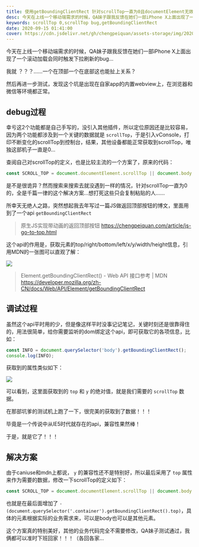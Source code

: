 ```yaml
---
title: 使用getBoundingClientRect 针对scrollTop一直为0且documentElement无效的解决方案
desc: 今天在上线一个移动端需求的时候，QA妹子跟我反馈在她们一部iPhone X上面出现了一个滚动加载会同时触发下拉刷新的bug…我就 ？？？……一个在顶部一个在底部这也能扯上关系？然后再进一步测试，发现这个坑是出现在自家app的内置webview上，在浏览器和微信等环境都正常。
keywords: scrollTop 0,scrollTop bug,getBoundingClientRect
date: 2020-09-15 01:41:00
cover: https://cdn.jsdelivr.net/gh/chengpeiquan/assets-storage/img/2020/09/3.jpg
---
```


今天在上线一个移动端需求的时候，QA妹子跟我反馈在她们一部iPhone X上面出现了一个滚动加载会同时触发下拉刷新的bug…

我就 ？？？……一个在顶部一个在底部这也能扯上关系？

然后再进一步测试，发现这个坑是出现在自家app的内置webview上，在浏览器和微信等环境都正常。

## debug过程

幸亏这2个功能都是自己手写的，没引入其他插件，所以定位原因还是比较容易，因为两个功能都涉及到一个关键的数据就是 `scrollTop`，于是引入vConsole，打印不断变化的scrollTop到控制台，结果，其他设备都能正常获取到scrollTop，唯独这部机子一直是0…

查阅自己对scrollTop的定义，也是比较主流的一个方案了，原来的代码：

```js
const SCROLL_TOP = document.documentElement.scrollTop || document.body.scrollTop;
```

是不是很诡异？然而搜索来搜索去就没遇到一样的情况，针对scrollTop一直为0的，全是千篇一律的这个解决方案…想打死这些只会复制粘贴的人……

所幸天无绝人之路，突然想起我去年写过一篇JS做返回顶部按钮的博文，里面用到了一个api `getBoundingClientRect`

> 原生JS实现带动画的返回顶部按钮
> https://chengpeiquan.com/article/js-go-to-top.html

这个api的作用是，获取元素的top/right/bottom/left/x/y/width/height信息，引用MDN的一张图可以直观了解：

![](https://cdn.jsdelivr.net/gh/chengpeiquan/assets-storage/img/2020/09/2.jpg)

> Element.getBoundingClientRect() - Web API 接口参考 | MDN
> https://developer.mozilla.org/zh-CN/docs/Web/API/Element/getBoundingClientRect

## 调试过程

虽然这个api平时用的少，但是像这样平时没事记记笔记，关键时刻还是很靠得住的，用法很简单，给你需要监听的dom绑定这个api，即可获取它的各项信息，比如：

```js
const INFO = document.querySelector('body').getBoundingClientRect();
console.log(INFO);
```

获取到的属性类似如下：

![](https://cdn.jsdelivr.net/gh/chengpeiquan/assets-storage/img/2020/09/1.jpg)

可以看到，这里面获取到的 `top` 和 `y` 的绝对值，就是我们需要的 `scrollTop` 数据。

在那部坑爹的测试机上跑了一下，很完美的获取到了数据！！！

毕竟是一个传说中从IE5时代就存在的api，兼容性果然棒！

于是，就是它了！！！

## 解决方案

由于caniuse和mdn上都说， `y` 的兼容性还不是特别好，所以最后采用了 `top` 属性来作为需要的数据，修改一下scrollTop的定义如下：

```js
const SCROLL_TOP = document.documentElement.scrollTop || document.body.scrollTop || -(document.querySelector('.container').getBoundingClientRect().top);
```

也就是在最后面增加了 `-(document.querySelector('.container').getBoundingClientRect().top)`，具体的元素根据实际的业务需求来，可以是body也可以是其他元素。

这个方案真的特别美好，其他的业务代码完全不需要修改，QA妹子测试通过，我俩都可以准时下班回家！！！（各回各家…